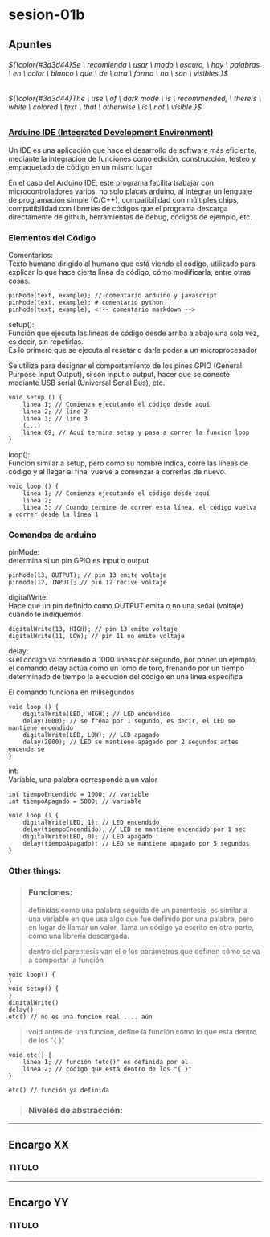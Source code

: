 # sesion-01b

## Apuntes
###### ${\color{#3d3d44}Se \ recomienda \ usar \ modo \ oscuro, \ hay \ palabras \ en \ color \ blanco \ que \ de \ otra \ forma \ no \ son \ visibles.}$ <br/>
###### ${\color{#3d3d44}The \ use \ of \ dark mode \ is \ recommended, \ there's \ white \ colored \ text \ that \ otherwise \ is \ not \ visible.}$ <br/>

### [Arduino IDE (Integrated Development Environment)](https://aws.amazon.com/what-is/ide/)
Un IDE es una aplicación que hace el desarrollo de software más eficiente, mediante la integración de funciones como edición, construcción, testeo y empaquetado de código en un mismo lugar

En el caso del Arduino IDE, este programa facilita trabajar con microcontroladores varios, no solo placas arduino, al integrar un lenguaje de programación simple (C/C++), compatibilidad con múltiples chips, compatibilidad con librerías de códigos que el programa descarga directamente de github, herramientas de debug, códigos de ejemplo, etc.

### Elementos del Código
Comentarios: <br/> 
Texto humano dirigido al humano que está viendo el código, utilizado para explicar lo que hace cierta línea de código, cómo modificarla, entre otras cosas.

````
pinMode(text, example); // comentario arduino y javascript
pinMode(text, example); # comentario python
pinMode(text, example); <!-- comentario markdown -->
````
setup(): <br/> Función que ejecuta las líneas de código desde arriba a abajo una sola vez, es decir, sin repetirlas. <br/> Es lo primero que se ejecuta al resetar o darle poder a un microprocesador

Se utiliza para designar el comportamiento de los pines GPIO (General Purpose Input Output), si son input o output, hacer que se conecte mediante USB serial (Universal Serial Bus), etc.
````
void setup () {
    linea 1; // Comienza ejecutando el código desde aquí
    linea 2; // line 2
    linea 3; // line 3
    (...)
    linea 69; // Aquí termina setup y pasa a correr la funcion loop
}
````

loop(): <br/> Funcion similar a setup, pero como su nombre indica, corre las líneas de código y al llegar al final vuelve a comenzar a correrlas de nuevo.
````
void loop () {
    linea 1; // Comienza ejecutando el código desde aquí
    linea 2;
    linea 3; // Cuando termine de correr esta línea, el código vuelva a correr desde la línea 1
````
### Comandos de arduino
pinMode: <br/>
determina si un pin GPIO es input o output
````
pinMode(13, OUTPUT); // pin 13 emite voltaje
pinmode(12, INPUT); // pin 12 recive voltaje
````

digitalWrite: <br/>
Hace que un pin definido como OUTPUT emita o no una señal (voltaje) cuando le indiquemos
````
digitalWrite(13, HIGH); // pin 13 emite voltaje
digitalWrite(11, LOW); // pin 11 no emite voltaje
````

delay: <br/>
si el código va corriendo a 1000 lineas por segundo, por poner un ejemplo, el comando delay actúa como un lomo de toro, frenando por un tiempo determinado de tiempo la ejecución del código en una línea específica

El comando funciona en milisegundos
````
void loop () {
    digitalWrite(LED, HIGH); // LED encendido
    delay(1000); // se frena por 1 segundo, es decir, el LED se mantiene encendido
    digitalWrite(LED, LOW); // LED apagado
    delay(2000); // LED se mantiene apagado por 2 segundos antes encenderse
}
````

int: <br/>
Variable, una palabra corresponde a un valor
````
int tiempoEncendido = 1000; // variable
int tiempoApagado = 5000; // variable

void loop () {
    digitalWrite(LED, 1); // LED encendido
    delay(tiempoEncendido); // LED se mantiene encendido por 1 sec
    digitalWrite(LED, 0); // LED apagado
    delay(tiempoApagado); // LED se mantiene apagado por 5 segundos
}
````




### Other things: <!-- Things to organize + random stuff -->
> ### Funciones:
> definidas como una palabra seguida de un parentesis, es similar a una variable en que usa algo que fue definido por una palabra, pero en lugar de llamar un valor, llama un código ya escrito en otra parte, cómo una librería descargada.
>
> dentro del parentesis van el o los parámetros que definen cómo se va a comportar la función
````
void loop() {
}
void setup() {
}
digitalWrite()
delay()
etc() // no es una funcion real .... aún
````
>
> void antes de una funcion, define la función como lo que está dentro de los "{ }" 
````
void etc() {
    linea 1; // función "etc()" es definida por el
    linea 2; // código que está dentro de los "{ }"
}

etc() // función ya definida
````
> ### Niveles de abstracción:
> 

-----------------------------------------------------------------------------------------------------------
## Encargo XX <!-- TEXT -->
### TITULO


-----------------------------------------------------------------------------------------------------------
## Encargo YY <!-- TEXT -->
### TITULO